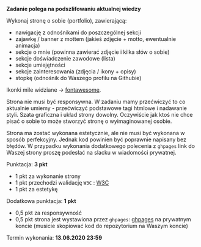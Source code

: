 **Zadanie polega na podszlifowaniu aktualnej wiedzy**

Wykonaj stronę o sobie (portfolio), zawierającą:
        
* nawigację z odnośnikami do poszczególnej sekcji
* zajawkę / banner z mottem (jakieś zdjęcie + motto, ewentualnie animacja)
* sekcje o mnie (powinna zawierać zdjęcie i kilka słów o sobie)
* sekcje doświadczenie zawodowe (lista)
* sekcje umiejętności 
* sekcje zainteresowania (zdjęcia / ikony + opisy)
* stopkę (odnośnik do Waszego profilu na Githubie)

Ikonki mile widziane -> [fontawesome](https://fontawesome.com/icons).
                
Strona nie musi być responsywna. W zadaniu mamy przećwiczyć to co aktualnie umiemy - przećwiczyć podstawowe tagi htmlowe i nadawanie styli.
Szata graficzna i układ strony dowolny. Oczywiście jak ktoś nie chce pisać o sobie to może stworzyć stronę o wyimaginowanej osobie.

Strona ma zostać wykonana estetycznie, ale nie musi być wykonana w sposób perfekcyjny. Jednak kod powinien być poprawnie napisany bez błędów.
W przypadku wykonania dodatkowego polecenia z `ghpages` link do Waszej strony proszę podesłać na slacku w wiadomości prywatnej.
                
Punktacja: **3 pkt**

* 1 pkt za wykonanie strony
* 1 pkt przechodzi walidację `W3C` : [W3C](https://validator.w3.org/)
* 1 pkt za estetykę
    
Dodatkowa punktacja: **1 pkt**

* 0,5 pkt za responsywność
* 0,5 pkt strona jest wystawiona przez `ghpages`: [ghpages](https://pages.github.com/) na prywatnym koncie (musicie skopiować kod do repozytorium na Waszym koncie)

Termin wykonania: **13.06.2020 23:59**
